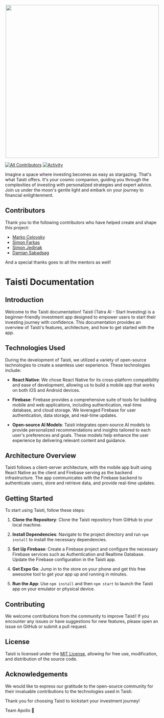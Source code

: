 <p align="center">
  <a href="https://spse-po.sk">
    <img src="https://github.com/MarkoCelovsky/taisti-apollo/blob/main/assets/taisti.png" height="500px">
  </a>
</p>

[![All Contributors](https://img.shields.io/github/contributors/MarkoCelovsky/taisti-apollo?style=flat-square)](https://github.com/MarkoCelovsky/taisti-apollo/graphs/contributors)
[![Activity](https://img.shields.io/github/commit-activity/m/MarkoCelovsky/taisti-apollo?style=flat-square)](https://github.com/MarkoCelovsky/taisti-apollo/pulse)

Imagine a space where investing becomes as easy as stargazing. That's what Taisti offers. It's your cosmic companion, guiding you through the complexities of investing with personalized strategies and expert advice. Join us under the moon's gentle light and embark on your journey to financial enlightenment.

## Contributors

Thank you to the following contributors who have helped create and shape this project:

-   [Marko Celovsky](https://github.com/MarkoCelovsky)
-   [Simon Farkas](https://github.com/simonfarkas)
-   [Simon Jedinak](https://github.com/simonko009)
-   [Damian Sabadsag](https://github.com/damian)

And a special thanks goes to all the mentors as well!

# Taisti Documentation

## Introduction

Welcome to the Taisti documentation! Taisti (Tatra AI - Start Investing) is a beginner-friendly investment app designed to empower users to start their investing journey with confidence. This documentation provides an overview of Taisti's features, architecture, and how to get started with the app.

## Technologies Used

During the development of Taisti, we utilized a variety of open-source technologies to create a seamless user experience. These technologies include:

-   **React Native**: We chose React Native for its cross-platform compatibility and ease of development, allowing us to build a mobile app that works on both iOS and Android devices.
-   **Firebase**: Firebase provides a comprehensive suite of tools for building mobile and web applications, including authentication, real-time database, and cloud storage. We leveraged Firebase for user authentication, data storage, and real-time updates.

-   **Open-source AI Models**: Taisti integrates open-source AI models to provide personalized recommendations and insights tailored to each user's preferences and goals. These models help enhance the user experience by delivering relevant content and guidance.

## Architecture Overview

Taisti follows a client-server architecture, with the mobile app built using React Native as the client and Firebase serving as the backend infrastructure. The app communicates with the Firebase backend to authenticate users, store and retrieve data, and provide real-time updates.

## Getting Started

To start using Taisti, follow these steps:

1. **Clone the Repository**: Clone the Taisti repository from GitHub to your local machine.
2. **Install Dependencies**: Navigate to the project directory and run `npm install` to install the necessary dependencies.
3. **Set Up Firebase**: Create a Firebase project and configure the necessary Firebase services such as Authentication and Realtime Database. Update the Firebase configuration in the Taisti app.

4. **Get Expo Go**: Jump in to the store on your phone and get this free awesome tool
   to get your app up and running in minutes.
5. **Run the App**: Use `npm install` and then `npm start` to launch the Taisti app on your emulator or physical device.

## Contributing

We welcome contributions from the community to improve Taisti! If you encounter any issues or have suggestions for new features, please open an issue on GitHub or submit a pull request.

## License

Taisti is licensed under the [MIT License](https://github.com/MarkoCelovsky/taisti-apollo/blob/main/LICENSE.txt), allowing for free use, modification, and distribution of the source code.

## Acknowledgements

We would like to express our gratitude to the open-source community for their invaluable contributions to the technologies used in Taisti.

Thank you for choosing Taisti to kickstart your investment journey!

Team Apollo 🌙
